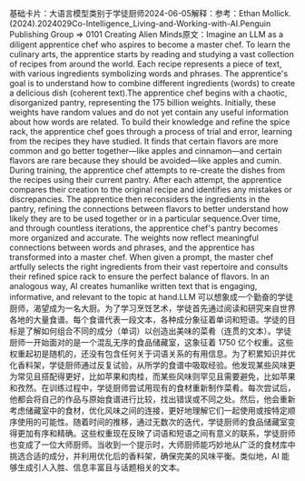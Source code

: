 

基础卡片：大语言模型类别于学徒厨师2024-06-05解释：参考：Ethan Mollick.(2024).2024029Co-Intelligence_Living-and-Working-with-AI.Penguin Publishing Group => 0101 Creating Alien Minds原文：Imagine an LLM as a diligent apprentice chef who aspires to become a master chef. To learn the culinary arts, the apprentice starts by reading and studying a vast collection of recipes from around the world. Each recipe represents a piece of text, with various ingredients symbolizing words and phrases. The apprentice's goal is to understand how to combine different ingredients (words) to create a delicious dish (coherent text).The apprentice chef begins with a chaotic, disorganized pantry, representing the 175 billion weights. Initially, these weights have random values and do not yet contain any useful information about how words are related. To build their knowledge and refine the spice rack, the apprentice chef goes through a process of trial and error, learning from the recipes they have studied. It finds that certain flavors are more common and go better together—like apples and cinnamon—and certain flavors are rare because they should be avoided—like apples and cumin. During training, the apprentice chef attempts to re-create the dishes from the recipes using their current pantry. After each attempt, the apprentice compares their creation to the original recipe and identifies any mistakes or discrepancies. The apprentice then reconsiders the ingredients in the pantry, refining the connections between flavors to better understand how likely they are to be used together or in a particular sequence.Over time, and through countless iterations, the apprentice chef's pantry becomes more organized and accurate. The weights now reflect meaningful connections between words and phrases, and the apprentice has transformed into a master chef. When given a prompt, the master chef artfully selects the right ingredients from their vast repertoire and consults their refined spice rack to ensure the perfect balance of flavors. In an analogous way, AI creates humanlike written text that is engaging, informative, and relevant to the topic at hand.LLM 可以想象成一个勤奋的学徒厨师，渴望成为一名大厨。为了学习烹饪艺术，学徒首先通过阅读和研究来自世界各地的大量食谱。每个食谱代表一段文本，各种成分象征着单词和短语。学徒的目标是了解如何组合不同的成分（单词）以创造出美味的菜肴（连贯的文本）。学徒厨师一开始面对的是一个混乱无序的食品储藏室，这象征着 1750 亿个权重。这些权重起初是随机的，还没有包含任何关于词语关系的有用信息。为了积累知识并优化香料架，学徒厨师通过反复试验，从所学的食谱中吸取经验。他发现某些风味更为常见且搭配得更好，比如苹果和肉桂，而某些风味则罕见且需要避免，比如苹果和孜然。在训练过程中，学徒厨师尝试用现有的食材重新制作菜肴。每次尝试后，他都会将自己的作品与原始食谱进行比较，找出错误或不同之处。然后，他会重新考虑储藏室中的食材，优化风味之间的连接，更好地理解它们一起使用或按特定顺序使用的可能性。随着时间的推移，通过无数次的迭代，学徒厨师的食品储藏室变得更加有序和精确。这些权重现在反映了词语和短语之间有意义的联系，学徒厨师也变成了一位大师厨师。当收到一个提示时，大师厨师能巧妙地从广泛的食材库中挑选合适的成分，并利用优化后的香料架，确保完美的风味平衡。类似地，AI 能够生成引人入胜、信息丰富且与话题相关的文本。